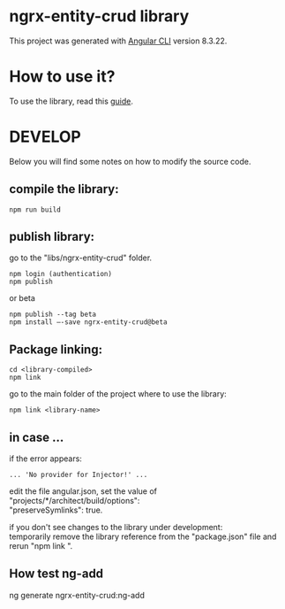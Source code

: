 # ngrx-entity-crud library
This project was generated with [Angular CLI](https://github.com/angular/angular-cli) version 8.3.22.

# How to use it?
To use the library, read this [guide](https://www.npmjs.com/package/ngrx-entity-crud).

# DEVELOP
Below you will find some notes on how to modify the source code.

## compile the library: 
```
npm run build
```

## publish library:  
go to the "libs/ngrx-entity-crud" folder. 
```
npm login (authentication)
npm publish 
```
or beta
```
npm publish --tag beta
npm install —-save ngrx-entity-crud@beta
```

## Package linking:
```
cd <library-compiled>
npm link
```
go to the main folder of the project where to use the library:
```
npm link <library-name>
```

##  in case ...
if the error appears:  

```
... 'No provider for Injector!' ...
```
edit the file angular.json, set the value of "projects/*/architect/build/options":  
"preserveSymlinks": true. 

if you don't see changes to the library under development:  
temporarily remove the library reference from the "package.json" file and rerun "npm link <library-name>". 


## How test ng-add

ng generate ngrx-entity-crud:ng-add
